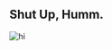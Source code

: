 ## Shut Up, Humm.

![hi](https://www.google.com/url?sa=i&url=https%3A%2F%2Femojipedia.org%2Fwhale%2F&psig=AOvVaw1VAV7hFmqccGi_U4WqvfXw&ust=1601980026625000&source=images&cd=vfe&ved=0CAIQjRxqFwoTCKCs7OeenewCFQAAAAAdAAAAABAD)
